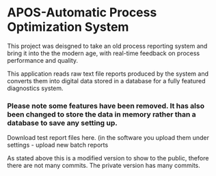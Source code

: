 # APOS-Automatic Process Optimization System

This project was deisgned to take an old process reporting system and bring it into the the modern age, with real-time feedback on process performance and quality.  

This application reads raw text file reports produced by the system and converts them into digital data stored in a database for a fully featured diagnostics system.

### Please note some features have been removed. It has also been changed to store the data in memory rather than a database to save any setting up.

Download test report files here. (in the software you upload them under settings - upload new batch reports

As stated above this is a modified version to show to the public, thefore there are not many commits. The private version has many commits.
